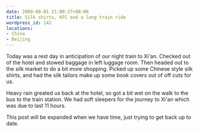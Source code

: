 ```yaml
---
date: 2009-08-01 21:00:27+00:00
title: Silk shirts, KFC and a long train ride
wordpress_id: 142
locations:
- China
- Beijing
---
```


Today was a rest day in anticipation of our night train to Xi'an. Checked out of the hotel and stowed baggage in left luggage room. Then headed out to the silk market to do a bit more shopping. Picked up some Chinese style silk shirts, and had the silk tailors make up some book covers out of off cuts for us.

Heavy rain greated us back at the hotel, so got a bit wet on the walk to the bus to the train station. We had soft sleepers for the journey to Xi'an which was due to last 11 hours.

This post will be expanded when we have time, just trying to get back up to date.
